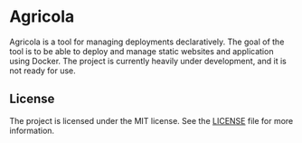 # Agricola

Agricola is a tool for managing deployments declaratively. The goal of the tool is to be able to deploy and manage static websites and application using Docker. The project is currently heavily under development, and it is not ready for use.

## License

The project is licensed under the MIT license. See the [LICENSE](LICENSE) file for more information.
